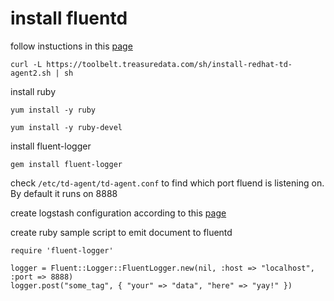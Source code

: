 
# install fluentd
follow instuctions in this [page](https://docs.fluentd.org/v0.12/articles/install-by-rpm#step-0-before-installation)

`curl -L https://toolbelt.treasuredata.com/sh/install-redhat-td-agent2.sh | sh`

install ruby

`yum install -y ruby`

`yum install -y ruby-devel`

install fluent-logger

`gem install fluent-logger`

check `/etc/td-agent/td-agent.conf` to find which port fluend is listening on. By default it runs on 8888

create logstash configuration according to this [page](https://www.elastic.co/guide/en/logstash/current/plugins-codecs-fluent.html)



create ruby sample script to emit document to fluentd

```
require 'fluent-logger'

logger = Fluent::Logger::FluentLogger.new(nil, :host => "localhost", :port => 8888)
logger.post("some_tag", { "your" => "data", "here" => "yay!" })
```


